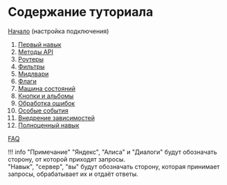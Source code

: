 # Содержание туториала

[Начало](start.md) (настройка подключения)

1. [Первый навык](first-skill.md)
2. [Методы API](methods.md)
3. [Роутеры](routers.md)
4. [Фильтры](filters.md)
5. [Мидлвари](middlewares.md)
6. [Флаги](flags.md)
7. [Машина состояний](finite-state-machine.md)
8. [Кнопки и альбомы](builders.md)
9. [Обработка ошибок](error-handling.md)
10. [Особые события](special-events.md)
11. [Внедрение зависимостей](dependency-injection.md)
12. [Полноценный навык](full-skill.md)

[FAQ](faq.md)

!!! info "Примечание"
    "Яндекс", "Алиса" и "Диалоги" будут обозначать сторону, от которой приходят запросы. \
    "Навык", "сервер", "вы" будут обозначать сторону, которая принимает запросы, обрабатывает их и отдаёт ответы.
